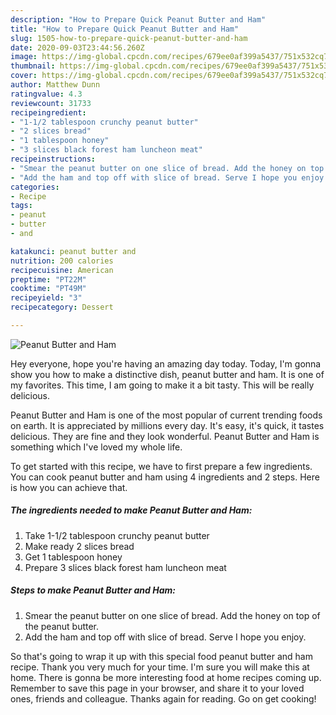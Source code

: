```yaml
---
description: "How to Prepare Quick Peanut Butter and Ham"
title: "How to Prepare Quick Peanut Butter and Ham"
slug: 1505-how-to-prepare-quick-peanut-butter-and-ham
date: 2020-09-03T23:44:56.260Z
image: https://img-global.cpcdn.com/recipes/679ee0af399a5437/751x532cq70/peanut-butter-and-ham-recipe-main-photo.jpg
thumbnail: https://img-global.cpcdn.com/recipes/679ee0af399a5437/751x532cq70/peanut-butter-and-ham-recipe-main-photo.jpg
cover: https://img-global.cpcdn.com/recipes/679ee0af399a5437/751x532cq70/peanut-butter-and-ham-recipe-main-photo.jpg
author: Matthew Dunn
ratingvalue: 4.3
reviewcount: 31733
recipeingredient:
- "1-1/2 tablespoon crunchy peanut butter"
- "2 slices bread"
- "1 tablespoon honey"
- "3 slices black forest ham luncheon meat"
recipeinstructions:
- "Smear the peanut butter on one slice of bread. Add the honey on top of the peanut butter."
- "Add the ham and top off with slice of bread. Serve I hope you enjoy."
categories:
- Recipe
tags:
- peanut
- butter
- and

katakunci: peanut butter and 
nutrition: 200 calories
recipecuisine: American
preptime: "PT22M"
cooktime: "PT49M"
recipeyield: "3"
recipecategory: Dessert

---
```



![Peanut Butter and Ham](https://img-global.cpcdn.com/recipes/679ee0af399a5437/751x532cq70/peanut-butter-and-ham-recipe-main-photo.jpg)

Hey everyone, hope you're having an amazing day today. Today, I'm gonna show you how to make a distinctive dish, peanut butter and ham. It is one of my favorites. This time, I am going to make it a bit tasty. This will be really delicious.

Peanut Butter and Ham is one of the most popular of current trending foods on earth. It is appreciated by millions every day. It's easy, it's quick, it tastes delicious. They are fine and they look wonderful. Peanut Butter and Ham is something which I've loved my whole life.




To get started with this recipe, we have to first prepare a few ingredients. You can cook peanut butter and ham using 4 ingredients and 2 steps. Here is how you can achieve that.

<!--inarticleads1-->

##### The ingredients needed to make Peanut Butter and Ham:

1. Take 1-1/2 tablespoon crunchy peanut butter
1. Make ready 2 slices bread
1. Get 1 tablespoon honey
1. Prepare 3 slices black forest ham luncheon meat




<!--inarticleads2-->

##### Steps to make Peanut Butter and Ham:

1. Smear the peanut butter on one slice of bread. Add the honey on top of the peanut butter.
1. Add the ham and top off with slice of bread. Serve I hope you enjoy.




So that's going to wrap it up with this special food peanut butter and ham recipe. Thank you very much for your time. I'm sure you will make this at home. There is gonna be more interesting food at home recipes coming up. Remember to save this page in your browser, and share it to your loved ones, friends and colleague. Thanks again for reading. Go on get cooking!
